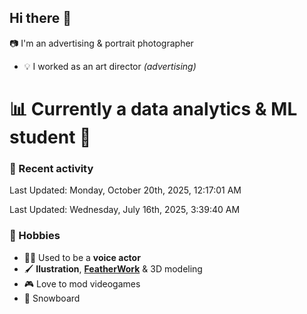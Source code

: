 ## Hi there 👋

<!--
**mauricios11/mauricios11** is a ✨ _special_ ✨ repository because its `README.md` (this file) appears on your GitHub profile.

Here are some ideas to get you started:

- 🔭 I’m currently working on ...
- 🌱 I’m currently learning ...
- 👯 I’m looking to collaborate on ...
- 🤔 I’m looking for help with ...
- 💬 Ask me about ...
- 📫 How to reach me: ...
- 😄 Pronouns: ...
- ⚡ Fun fact: ...
-->
:camera: I'm an advertising & portrait photographer  
* :bulb: I worked as an art director *(advertising)*

# 📊 **Currently a data analytics & ML student** :abacus:

### :person_fencing: Recent activity
<!--RECENT_ACTIVITY:start-->
<!--RECENT_ACTIVITY:end-->
<!--RECENT_ACTIVITY:last_update-->
Last Updated: Monday, October 20th, 2025, 12:17:01 AM
<!--RECENT_ACTIVITY:last_update_end-->
Last Updated: Wednesday, July 16th, 2025, 3:39:40 AM

### :palm_tree: Hobbies 
* :artist: Used to be a **voice actor**
* :paintbrush: **Ilustration**, [**FeatherWork**](https://en.wikipedia.org/wiki/Featherwork) & 3D modeling 
* :video_game: Love to mod videogames
* :blue_heart: Snowboard

<!--### my art website:
*currently in WIP*
https://shields.io/badges/website-->

<!--### my data projects:

<!--### my deep learning projects-->




